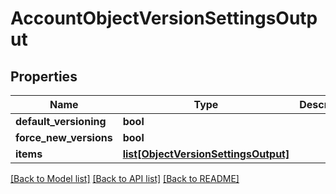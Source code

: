 # AccountObjectVersionSettingsOutput

## Properties
Name | Type | Description | Notes
------------ | ------------- | ------------- | -------------
**default_versioning** | **bool** |  | [optional] 
**force_new_versions** | **bool** |  | [optional] 
**items** | [**list[ObjectVersionSettingsOutput]**](ObjectVersionSettingsOutput.md) |  | [optional] 

[[Back to Model list]](../README.md#documentation-for-models) [[Back to API list]](../README.md#documentation-for-api-endpoints) [[Back to README]](../README.md)


